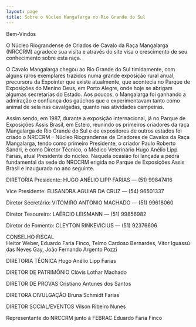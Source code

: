 ```yaml
---
layout: page
title: Sobre o Núcleo Mangalarga no Rio Grande do Sul
---
```


<div class="bg-brasao"></div>

Bem-Vindos

O Núcleo Riograndense de Criados de Cavalo da Raça Mangalarga (NRCCRM) agradece sua visita e através do site visa o crescimento de seu conhecimento sobre esta raça.

O Cavalo Mangalarga chegou ao Rio Grande do Sul timidamente, com alguns raros exemplares trazidos numa grande exposição rural anual, precursora da Expointer que existe atualmente, que acontecia no Parque de Exposições do Menino Deus, em Porto Alegre, onde hoje se abrigam algumas secretarias do Estado. Aos poucos, o Mangalarga foi ganhando a admiração e confiança dos gaúchos que o experimentavam tanto como animal de sela nas cavalgadas, quanto nas atividades campeiras.

Assim sendo, em 1987, durante a exposição internacional, já no Parque de Exposições Assis Brasil, em Esteio, reunindo os primeiros criadores da raça Mangalarga do Rio Grande do Sul e de expositores de outros estados foi criado o NRCCRM – Núcleo Riograndense de Criadores de Cavalos da Raça Mangalarga, tendo como primeiro Presidente, o criador Paulo Roberto Sandri, e como Diretor Técnico, o Médico Veterinário Hugo Anélio Lipp Farias, atual Presidente do núcleo. Naquela ocasião foi lançada a pedra fundamental da sede do NRCCRM erigida no Parque de Exposições Assis Brasil e inaugurada no ano seguinte.


DIRETORIA
Presidente:
HUGO ANÉLIO LIPP FARIAS — (51) 99847416

Vice Presidente:
ELISANDRA AGUIAR DA CRUZ — (54) 96501337

Diretor Secretário:
VITOMIRO ANTONIO MACHADO — (51) 99618060

Diretor Tesoureiro:
LAÉRCIO LEISMANN — (51) 99856982

Diretor de Fomento:
CLEYTON RINKEVICIUS — (51) 92376606

CONSELHO FISCAL  
Heitor Weber, Eduardo Faria Finco, Telmo Cardoso Bernardes, Vitor Iguassú das Neves Gay, João Fernando Argento Pozzi

DIRETORIA TÉCNICA
Hugo Anélio Lipp Farias

DIRETOR DE PATRIMÔNIO
Clóvis Lothar Machado

DIRETOR DE PROVAS
Cristiano Antunes dos Santos

DIRETORA DIVULGAÇÃO
Bruna Schmidt Farias

DIRETOR SOCIAL/EVENTOS
Vilson Ribeiro Nunes

Representante do NRCCRM junto à FEBRAC
Eduardo Faria Finco

<div class="bg-horse bg-horse-bottom"></div>
